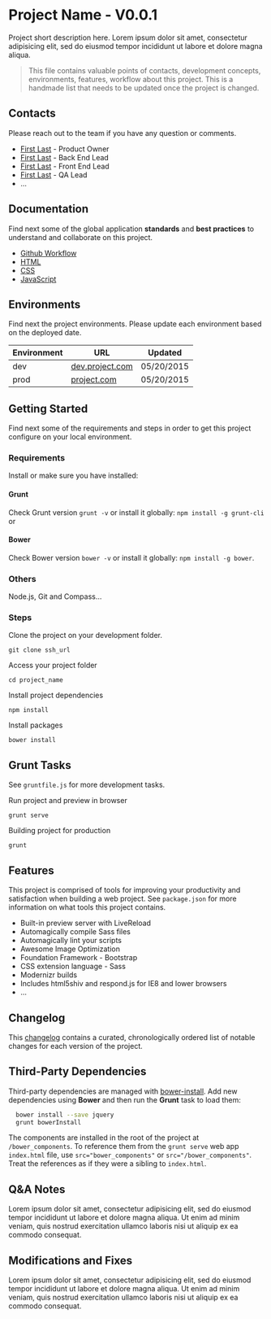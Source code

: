 # Project Name - V0.0.1

Project short description here. Lorem ipsum dolor sit amet, consectetur adipisicing elit, sed do eiusmod tempor incididunt ut labore et dolore magna aliqua. 

> This file contains valuable points of contacts, development concepts, environments, features, workflow about this project. This is a handmade list that needs to be updated once the project is changed. 


## Contacts
Please reach out to the team if you have any question or comments. 

* [First Last](first.last@pwc.com) - Product Owner
* [First Last](first.last@pwc.com) - Back End Lead
* [First Last](first.last@pwc.com) - Front End Lead
* [First Last](first.last@pwc.com) - QA Lead
* ...


## Documentation
Find next some of the global application **standards** and **best practices** to understand and collaborate on this project.  

* [Github Workflow](http://project/wiki/topic-url)
* [HTML](http://project/wiki/topic-url)
* [CSS](http://project/wiki/topic-url)
* [JavaScript](http://project/wiki/topic-url)


## Environments
Find next the project environments. Please update each environment based on the deployed date.

Environment | URL                                       | Updated
----------- | ----------------------------------------- | ---------
dev         | [dev.project.com](http://project/dev/url) | 05/20/2015
prod        | [project.com](http://project.com)         | 05/20/2015



## Getting Started
Find next some of the requirements and steps in order to get this project configure on your local environment. 

### Requirements
Install or make sure you have installed:

#### Grunt
Check Grunt version `grunt -v` or install it globally: `npm install -g grunt-cli` or 

#### Bower
Check Bower version `bower -v` or install it globally: `npm install -g bower`. 

### Others
Node.js, Git and Compass…


### Steps
Clone the project on your development folder.

```
git clone ssh_url
```

Access your project folder
```
cd project_name
```

Install project dependencies
```
npm install
```

Install packages 
```
bower install
```



## Grunt Tasks
See `gruntfile.js` for more development tasks. 

Run project and preview in browser
```
grunt serve
```

Building project for production
```
grunt 
```



## Features
This project is comprised of tools for improving your productivity and satisfaction when building a web project. See `package.json` for more information on what tools this project contains.

* Built-in preview server with LiveReload
* Automagically compile Sass files
* Automagically lint your scripts
* Awesome Image Optimization 
* Foundation Framework - Bootstrap
* CSS extension language - Sass
* Modernizr builds
* Includes html5shiv and respond.js for IE8 and lower browsers
* ...


## Changelog
This [changelog](https://project/kiwi/changelog) contains a curated, chronologically ordered list of notable changes for each version of the project.



## Third-Party Dependencies

Third-party dependencies are managed with [bower-install](https://github.com/stephenplusplus/grunt-bower-install). Add new dependencies using **Bower** and then run the **Grunt** task to load them:

```bash
  bower install --save jquery
  grunt bowerInstall
```

The components are installed in the root of the project at `/bower_components`. To reference them from the `grunt serve` web app `index.html` file, use `src="bower_components"` or `src="/bower_components"`. Treat the references as if they were a sibling to `index.html`.


## Q&A Notes
Lorem ipsum dolor sit amet, consectetur adipisicing elit, sed do eiusmod tempor incididunt ut labore et dolore magna aliqua. Ut enim ad minim veniam, quis nostrud exercitation ullamco laboris nisi ut aliquip ex ea commodo consequat.


## Modifications and Fixes
Lorem ipsum dolor sit amet, consectetur adipisicing elit, sed do eiusmod tempor incididunt ut labore et dolore magna aliqua. Ut enim ad minim veniam, quis nostrud exercitation ullamco laboris nisi ut aliquip ex ea commodo consequat. 
